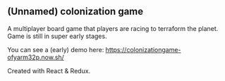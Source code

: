 

## (Unnamed) colonization game

A multiplayer board game that players are racing to terraform the planet. Game is still in super early stages.

You can see a (early) demo here: https://colonizationgame-ofyarm32p.now.sh/

Created with React & Redux.
